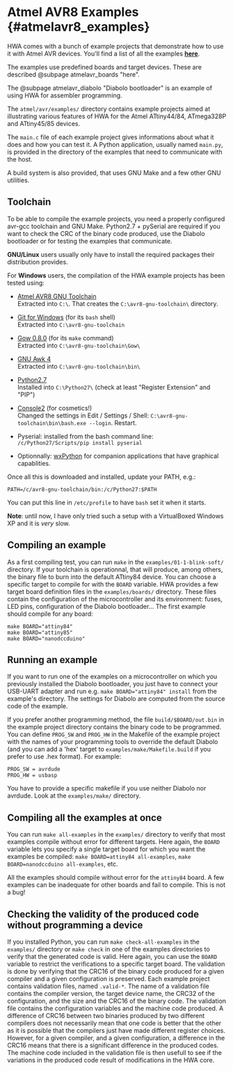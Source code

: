 
Atmel AVR8 Examples {#atmelavr8_examples}
===================

HWA comes with a bunch of example projects that demonstrate how to use it with
Atmel AVR devices. You'll find a list of all the examples <a
href="examples.html"><b>here</b></a>. 

The examples use predefined boards and target devices. These are described
@subpage atmelavr_boards "here".

The @subpage atmelavr_diabolo "Diabolo bootloader" is an example of using HWA
for assembler programming.


The `atmel/avr/examples/` directory contains example projects aimed at
illustrating various features of HWA for the Atmel ATtiny44/84, ATmega328P and
ATtiny45/85 devices.

The `main.c` file of each example project gives informations about what it does
and how you can test it. A Python application, usually named `main.py`, is
provided in the directory of the examples that need to communicate with the
host.

A build system is also provided, that uses GNU Make and a few other GNU
utilities.


Toolchain
---------

To be able to compile the example projects, you need a properly configured
avr-gcc toolchain and GNU Make. Python2.7 + pySerial are required if you want to
check the CRC of the binary code produced, use the Diabolo bootloader or for
testing the examples that communicate.

__GNU/Linux__ users usually only have to install the required packages their
distribution provides.

For __Windows__ users, the compilation of the HWA example projects has been
tested using:

 * [Atmel AVR8 GNU Toolchain](http://www.atmel.com/tools/ATMELAVRTOOLCHAINFORWINDOWS.aspx)<br>
   Extracted into `C:\`. That creates the `C:\avr8-gnu-toolchain\` directory.

 * [Git for Windows](https://msysgit.github.io) (for its `bash` shell)<br>
   Extracted into `C:\avr8-gnu-toolchain`

 * [Gow 0.8.0](https://github.com/bmatzelle/gow/releases/download/v0.8.0/Gow-0.8.0.exe)
   (for its `make` command)<br>
   Extracted into `C:\avr8-gnu-toolchain\Gow\`

 * [GNU Awk 4](https://code.google.com/p/gnu-on-windows/downloads/detail?name=gawk-4.0.2-bin.zip)<br>
   Extracted into `C:\avr8-gnu-toolchain\bin\`

 * [Python2.7](https://www.python.org/ftp/python/2.7.10/python-2.7.10.msi)<br>
   Installed into `C:\Python27\` (check at least "Register Extension" and "PIP")

 * [Console2](http://sourceforge.net/projects/console) (for cosmetics!)<br>
   Changed the settings in Edit / Settings / Shell:
   `C:\avr8-gnu-toolchain\bin\bash.exe --login`. Restart.

 * Pyserial: installed from the bash command line: `/c/Python27/Scripts/pip install pyserial`

 * Optionnally: [wxPython](http://www.wxpython.org/download.php) for companion
   applications that have graphical capablities.


Once all this is downloaded and installed, update your PATH, e.g.:

    PATH=/c/avr8-gnu-toolchain/bin:/c/Python27:$PATH

You can put this line in `/etc/profile` to have `bash` set it when it starts.

__Note__: until now, I have only tried such a setup with a VirtualBoxed Windows
XP and it is _very_ slow.


Compiling an example
--------------------

As a first compiling test, you can run `make` in the `examples/01-1-blink-soft/`
directory. If your toolchain is operationnal, that will produce, among others,
the binary file to burn into the default ATtiny84 device. You can choose a
specific target to compile for with the `BOARD` variable. HWA provides a few
target board definition files in the `examples/boards/` directory. These files
contain the configuration of the microcontroller and its environment: fuses, LED
pins, configuration of the Diabolo bootloader... The first example should
compile for any board:

    make BOARD="attiny84"
    make BOARD="attiny85"
    make BOARD="nanodccduino"


Running an example
------------------

If you want to run one of the examples on a microcontroller on which you
previously installed the Diabolo bootloader, you just have to connect your
USB-UART adapter and run e.g. `make BOARD="attiny84" install` from the example's
directory. The settings for Diabolo are computed from the source code of the
example.

If you prefer another programming method, the file `build/$BOARD/out.bin` in
the example project directory contains the binary code to be programmed. You
can define `PROG_SW` and `PROG_HW` in the Makefile of the example project with
the names of your programming tools to override the default Diabolo (and you can
add a 'hex' target to `examples/make/Makefile.build` if you prefer to use .hex
format). For example:

    PROG_SW = avrdude
    PROG_HW = usbasp

You have to provide a specific makefile if you use neither Diabolo nor
avrdude. Look at the `examples/make/` directory.


Compiling all the examples at once
----------------------------------

You can run `make all-examples` in the `examples/` directory to verify that most
examples compile without error for different targets. Here again, the `BOARD`
variable lets you specify a single target board for which you want the examples
be compiled: `make BOARD=attiny84 all-examples`, `make BOARD=nanodccduino
all-examples`, etc.

All the examples should compile without error for the `attiny84` board. A few
examples can be inadequate for other boards and fail to compile. This is not a
bug!


Checking the validity of the produced code without programming a device
-----------------------------------------------------------------------

If you installed Python, you can run `make check-all-examples` in the
`examples/` directory or `make check` in one of the examples directories to
verify that the generated code is valid. Here again, you can use the `BOARD`
variable to restrict the verifications to a specific target board. The
validation is done by verifying that the CRC16 of the binary code produced for a
given compiler and a given configuration is preserved. Each example project
contains validation files, named `.valid-*`. The name of a validation file
contains the compiler version, the target device name, the CRC32 of the
configuration, and the size and the CRC16 of the binary code. The validation
file contains the configuration variables and the machine code produced. A
difference of CRC16 between two binaries produced by two different compilers
does not necessarily mean that one code is better that the other as it is
possible that the compilers just have made different register choices. However,
for a given compiler, and a given configuration, a difference in the CRC16 means
that there is a significant difference in the produced codes. The machine code
included in the validation file is then usefull to see if the variations in the
produced code result of modifications in the HWA core.
